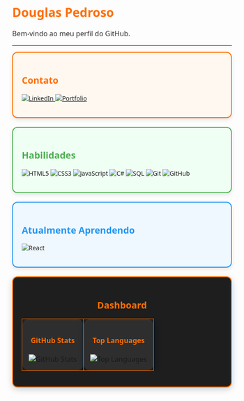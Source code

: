 <p align="center">
  <h1 style="font-family: 'Segoe UI', sans-serif; font-weight:bold; color:#FF6F00;">Douglas Pedroso</h1>
  <p style="font-family: 'Segoe UI', sans-serif; font-size:16px; color:#333;">Bem-vindo ao meu perfil do GitHub.</p>
</p>

---

<div style="border:2px solid #FF6F00; border-radius:12px; padding:20px; margin-bottom:20px; font-family: 'Segoe UI', sans-serif; background-color:#FFF8F0; box-shadow: 0 4px 10px rgba(0,0,0,0.1);">
  <h2 style="color:#FF6F00; font-weight:bold;">Contato</h2>
  <p>
    <a href="[https://www.linkedin.com/in/seu-perfil-linkedin/](https://www.linkedin.com/in/douglas-pedroso-pires-barros-8329b337b/)">
      <img src="https://img.shields.io/badge/LinkedIn-0A66C2?style=for-the-badge&logo=linkedin&logoColor=white" alt="LinkedIn"/>
    </a>
    <a href="https://douglas-pedroso.github.io/Portfolio/">
      <img src="https://img.shields.io/badge/Portfolio-FF6F00?style=for-the-badge&logo=google-chrome&logoColor=white" alt="Portfolio"/>
    </a>
  </p>
</div>

<div style="border:2px solid #4CAF50; border-radius:12px; padding:20px; margin-bottom:20px; font-family: 'Segoe UI', sans-serif; background-color:#F0FFF4; box-shadow: 0 4px 10px rgba(0,0,0,0.1);">
  <h2 style="color:#4CAF50; font-weight:bold;">Habilidades</h2>
  <p>
    <img src="https://img.shields.io/badge/HTML5-E34F26?style=for-the-badge&logo=html5&logoColor=white" alt="HTML5"/>
    <img src="https://img.shields.io/badge/CSS3-1572B6?style=for-the-badge&logo=css3&logoColor=white" alt="CSS3"/>
    <img src="https://img.shields.io/badge/JavaScript-F7DF1E?style=for-the-badge&logo=javascript&logoColor=black" alt="JavaScript"/>
    <img src="https://img.shields.io/badge/C%23-239120?style=for-the-badge&logo=c-sharp&logoColor=white" alt="C#"/>
    <img src="https://img.shields.io/badge/SQL-00758F?style=for-the-badge&logo=sql&logoColor=white" alt="SQL"/>
    <img src="https://img.shields.io/badge/Git-F05032?style=for-the-badge&logo=git&logoColor=white" alt="Git"/>
    <img src="https://img.shields.io/badge/GitHub-181717?style=for-the-badge&logo=github&logoColor=white" alt="GitHub"/>
  </p>
</div>

<div style="border:2px solid #2196F3; border-radius:12px; padding:20px; margin-bottom:20px; font-family: 'Segoe UI', sans-serif; background-color:#F0F8FF; box-shadow: 0 4px 10px rgba(0,0,0,0.1);">
  <h2 style="color:#2196F3; font-weight:bold;">Atualmente Aprendendo</h2>
  <p>
    <img src="https://img.shields.io/badge/React-61DAFB?style=for-the-badge&logo=react&logoColor=white" alt="React"/>
  </p>
</div>

<div style="border:2px solid #FF6F00; border-radius:12px; padding:20px; font-family: 'Segoe UI', sans-serif; background-color:#1E1E1E; box-shadow: 0 4px 15px rgba(0,0,0,0.2); color:#FFF;">
  <h2 style="color:#FF6F00; font-weight:bold; text-align:center;">Dashboard</h2>
  <table style="width:100%; margin-top:15px;">
    <tr>
      <td align="center" style="border:1px solid #FF6F00; border-radius:15px; padding:15px; box-shadow: 3px 3px 15px rgba(0,0,0,0.3); background-color:#2E2E2E;">
        <h4 style="color:#FF6F00; font-weight:bold;">GitHub Stats</h4>
        <img src="https://github-readme-stats.vercel.app/api?username=Douglas-Pedroso&show_icons=true&theme=radical" alt="GitHub Stats" />
      </td>
      <td align="center" style="border:1px solid #FF6F00; border-radius:15px; padding:15px; box-shadow: 3px 3px 15px rgba(0,0,0,0.3); background-color:#2E2E2E;">
        <h4 style="color:#FF6F00; font-weight:bold;">Top Languages</h4>
        <img src="https://github-readme-stats.vercel.app/api/top-langs/?username=Douglas-Pedroso&layout=compact&theme=radical" alt="Top Languages" />
      </td>
    </tr>
  </table>
</div>
